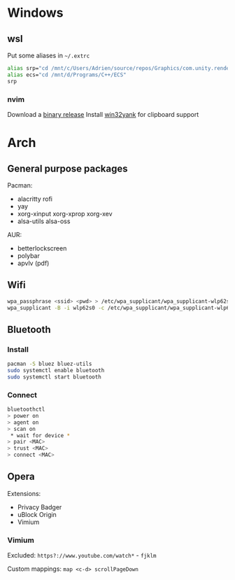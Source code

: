 # Windows

## wsl

Put some aliases in `~/.extrc`
```bash
alias srp="cd /mnt/c/Users/Adrien/source/repos/Graphics/com.unity.render-pipelines.high-definition"
alias ecs="cd /mnt/d/Programs/C++/ECS"
srp
```

### nvim

Download a [binary release](https://github.com/neovim/neovim/releases/)
Install [win32yank](https://github.com/equalsraf/win32yank/releases) for clipboard support

# Arch

## General purpose packages

Pacman:
 * alacritty rofi
 * yay
 * xorg-xinput xorg-xprop xorg-xev
 * alsa-utils alsa-oss

AUR:
 * betterlockscreen
 * polybar
 * apvlv (pdf)

## Wifi

```bash
wpa_passphrase <ssid> <pwd> > /etc/wpa_supplicant/wpa_supplicant-wlp62s0.conf
wpa_supplicant -B -i wlp62s0 -c /etc/wpa_supplicant/wpa_supplicant-wlp62s0.conf
```

## Bluetooth

### Install
```bash
pacman -S bluez bluez-utils
sudo systemctl enable bluetooth
sudo systemctl start bluetooth
```

### Connect
```bash
bluetoothctl
> power on
> agent on
> scan on
 * wait for device *
> pair <MAC>
> trust <MAC>
> connect <MAC>
```

## Opera

Extensions:
 * Privacy Badger
 * uBlock Origin
 * Vimium

### Vimium
Excluded:
`https?://www.youtube.com/watch*` - `fjklm`

Custom mappings:
`map <c-d> scrollPageDown`
